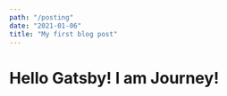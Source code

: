 ```yaml
---
path: "/posting"
date: "2021-01-06"
title: "My first blog post"
---
```


# Hello Gatsby! I am Journey!
